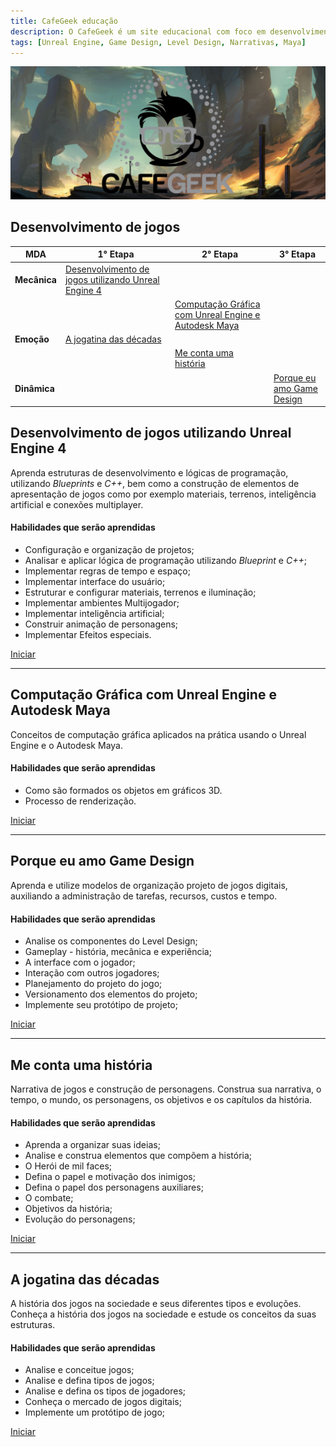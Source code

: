 ```yaml
---
title: CafeGeek educação
description: O CafeGeek é um site educacional com foco em desenvolvimento de jogos digitais e as disciplinas que orbitam este fantástico mundo.
tags: [Unreal Engine, Game Design, Level Design, Narrativas, Maya]
---
```

![Cafegeek](imagens/cafegeek_inicial.jpg)

## Desenvolvimento de jogos

|  MDA | 1° Etapa  | 2° Etapa  |  3° Etapa |
|---  |---        |---        |-|
|**Mecânica**  | [Desenvolvimento de jogos utilizando Unreal Engine 4](#1)  |   |   |
|   |   | [Computação Gráfica com Unreal Engine e Autodesk Maya](#2)  |   |  
|**Emoção**  |  [A jogatina das décadas](#3) |   |   |  
|  |   | [Me conta uma história](#4)  |   |  
|**Dinâmica**  |   |   |  [Porque eu amo Game Design](#5) |

<a name="1"></a>
## Desenvolvimento de jogos utilizando Unreal Engine 4
Aprenda estruturas de desenvolvimento e lógicas de programação, utilizando *Blueprints* e *C++*, bem como a construção de elementos de apresentação de jogos como por exemplo materiais, terrenos, inteligência artificial e conexões multiplayer.    

#### Habilidades que serão aprendidas
- Configuração e organização de projetos;
- Analisar e aplicar lógica de programação utilizando *Blueprint* e *C++*;
- Implementar regras de tempo e espaço;
- Implementar interface do usuário;
- Estruturar e configurar materiais, terrenos e iluminação;
- Implementar ambientes Multijogador;
- Implementar inteligência artificial;
- Construir animação de personagens;
- Implementar Efeitos especiais.

[Iniciar](https://myerco.github.io/CafeGeek/ue4_blueprint/index.html)

***
<a name="2"></a>
## Computação Gráfica com Unreal Engine e Autodesk Maya  
Conceitos de computação gráfica aplicados na prática usando o Unreal Engine e o Autodesk Maya.  
#### Habilidades que serão aprendidas  
- Como são formados os objetos em gráficos 3D.    
- Processo de renderização.

[Iniciar](https://myerco.github.io/CafeGeek/ue4_computacao_grafica/index.html)    

***
<a name="5"></a>
## Porque eu amo Game Design  
Aprenda e utilize modelos de organização projeto de jogos digitais, auxiliando a administração de tarefas, recursos, custos e tempo.  
#### Habilidades que serão aprendidas  
- Analise os componentes do Level Design;     
- Gameplay - história, mecânica e experiência;     
- A interface com o jogador;    
- Interação com outros jogadores;   
- Planejamento do projeto do jogo;      
- Versionamento dos elementos do projeto;     
- Implemente seu protótipo de projeto;

[Iniciar](https://myerco.github.io/CafeGeek/porque_eu_amo_game_design/index.html)      

***
<a name="4"></a>
## Me conta uma história
Narrativa de jogos e construção de personagens. Construa sua narrativa, o tempo, o mundo, os personagens, os objetivos e os capítulos da história.
#### Habilidades que serão aprendidas  
- Aprenda a organizar suas ideias;    
- Analise e construa elementos que compõem a história;      
- O Herói de mil faces;     
- Defina o papel e motivação dos inimigos;   
- Defina o papel dos personagens auxiliares;    
- O combate;    
- Objetivos da história;      
- Evolução do personagens;  

[Iniciar](https://myerco.github.io/CafeGeek/me_conte_uma_historia/index.html)

***
<a name="3"></a>
## A jogatina das décadas
A história dos jogos na sociedade e seus diferentes tipos e evoluções. Conheça a história dos jogos na sociedade e estude os conceitos da suas estruturas.
#### Habilidades que serão aprendidas  
- Analise e conceitue jogos;    
- Analise e defina tipos de jogos;    
- Analise e defina os tipos de jogadores;      
- Conheça o mercado de jogos digitais;    
- Implemente um protótipo de jogo;    

[Iniciar](https://myerco.github.io/CafeGeek/a_jogatina_das_decadas/index.html)   
